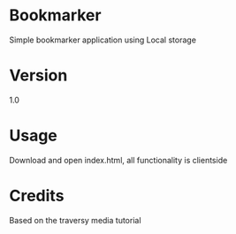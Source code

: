 # Bookmarker
Simple bookmarker application using Local storage
# Version
1.0
# Usage
Download and open index.html, all functionality is clientside
# Credits
Based on the traversy media tutorial
